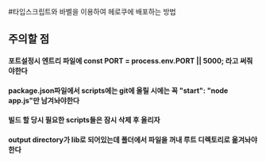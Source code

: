 #타입스크립트와 바벨을 이용하여 헤로쿠에 배포하는 방법
##  주의할 점
#### 포트설정시 엔트리 파일에 const PORT = process.env.PORT || 5000; 라고 써줘야한다
#### package.json파일에서 scripts에는 git에 올릴 시에는 꼭 "start": "node app.js"만 남겨놔야한다
#### 빌드 할 당시 필요한 scripts들은 잠시 삭제 후 올리자
#### output directory가 lib로 되어있는데 폴더에서 파일을 꺼내 루트 디렉토리로 옮겨놔야한다

